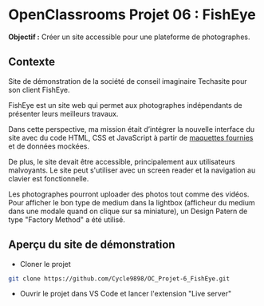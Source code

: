 # OpenClassrooms Projet 06 : FishEye

**Objectif :** Créer un site accessible pour une plateforme de photographes.

## Contexte

Site de démonstration de la société de conseil imaginaire Techasite pour son client FishEye.

FishEye est un site web qui permet aux photographes indépendants de présenter leurs meilleurs travaux.

Dans cette perspective, ma mission était d’intégrer la nouvelle interface du site avec du code HTML, CSS et JavaScript à partir de [maquettes fournies](https://www.figma.com/file/Q3yNeD7WTK9QHDldg9vaRl/UI-Design-FishEye-FR?type=design&node-id=0-1&mode=design) et de données mockées.

De plus, le site devait être accessible, principalement aux utilisateurs malvoyants.
Le site peut s'utiliser avec un screen reader et la navigation au clavier est fonctionnelle.

Les photographes pourront uploader des photos tout comme des vidéos. Pour afficher le bon type de medium dans la lightbox (afficheur du medium dans une modale quand on clique sur sa miniature), un Design Patern de type "Factory Method" a été utilisé.

## Aperçu du site de démonstration

-   Cloner le projet

```bash
git clone https://github.com/Cycle9898/OC_Projet-6_FishEye.git
```

-   Ouvrir le projet dans VS Code et lancer l'extension "Live server"
